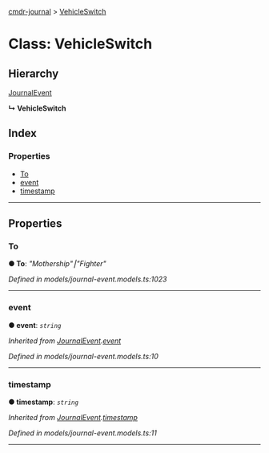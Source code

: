 [cmdr-journal](../README.md) > [VehicleSwitch](../classes/vehicleswitch.md)



# Class: VehicleSwitch

## Hierarchy


 [JournalEvent](journalevent.md)

**↳ VehicleSwitch**







## Index

### Properties

* [To](vehicleswitch.md#to)
* [event](vehicleswitch.md#event)
* [timestamp](vehicleswitch.md#timestamp)



---
## Properties
<a id="to"></a>

###  To

**●  To**:  *"Mothership"⎮"Fighter"* 

*Defined in models/journal-event.models.ts:1023*





___

<a id="event"></a>

###  event

**●  event**:  *`string`* 

*Inherited from [JournalEvent](journalevent.md).[event](journalevent.md#event)*

*Defined in models/journal-event.models.ts:10*





___

<a id="timestamp"></a>

###  timestamp

**●  timestamp**:  *`string`* 

*Inherited from [JournalEvent](journalevent.md).[timestamp](journalevent.md#timestamp)*

*Defined in models/journal-event.models.ts:11*





___


